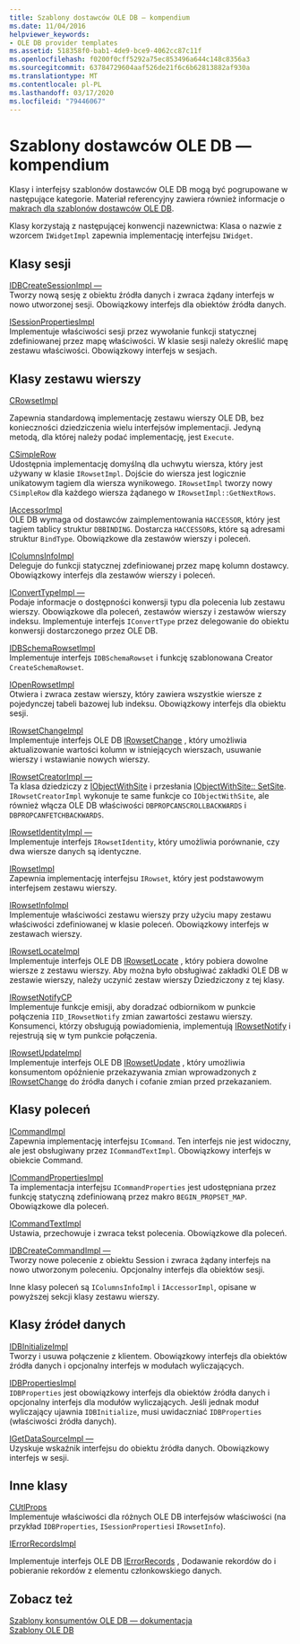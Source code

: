 ```yaml
---
title: Szablony dostawców OLE DB — kompendium
ms.date: 11/04/2016
helpviewer_keywords:
- OLE DB provider templates
ms.assetid: 518358f0-bab1-4de9-bce9-4062cc87c11f
ms.openlocfilehash: f0200f0cff5292a75ec853496a644c148c8356a3
ms.sourcegitcommit: 63784729604aaf526de21f6c6b62813882af930a
ms.translationtype: MT
ms.contentlocale: pl-PL
ms.lasthandoff: 03/17/2020
ms.locfileid: "79446067"
---
```

# <a name="ole-db-provider-templates-reference"></a>Szablony dostawców OLE DB — kompendium

Klasy i interfejsy szablonów dostawców OLE DB mogą być pogrupowane w następujące kategorie. Materiał referencyjny zawiera również informacje o [makrach dla szablonów dostawców OLE DB](../../data/oledb/macros-for-ole-db-provider-templates.md).

Klasy korzystają z następującej konwencji nazewnictwa: Klasa o nazwie z wzorcem `IWidgetImpl` zapewnia implementację interfejsu `IWidget`.

## <a name="session-classes"></a>Klasy sesji

[IDBCreateSessionImpl —](../../data/oledb/idbcreatesessionimpl-class.md)<br/>
Tworzy nową sesję z obiektu źródła danych i zwraca żądany interfejs w nowo utworzonej sesji. Obowiązkowy interfejs dla obiektów źródła danych.

[ISessionPropertiesImpl](../../data/oledb/isessionpropertiesimpl-class.md)<br/>
Implementuje właściwości sesji przez wywołanie funkcji statycznej zdefiniowanej przez mapę właściwości. W klasie sesji należy określić mapę zestawu właściwości. Obowiązkowy interfejs w sesjach.

## <a name="rowset-classes"></a>Klasy zestawu wierszy

[CRowsetImpl](../../data/oledb/crowsetimpl-class.md)

Zapewnia standardową implementację zestawu wierszy OLE DB, bez konieczności dziedziczenia wielu interfejsów implementacji. Jedyną metodą, dla której należy podać implementację, jest `Execute`.

[CSimpleRow](../../data/oledb/csimplerow-class.md)<br/>
Udostępnia implementację domyślną dla uchwytu wiersza, który jest używany w klasie `IRowsetImpl`. Dojście do wiersza jest logicznie unikatowym tagiem dla wiersza wynikowego. `IRowsetImpl` tworzy nowy `CSimpleRow` dla każdego wiersza żądanego w `IRowsetImpl::GetNextRows`.

[IAccessorImpl](../../data/oledb/iaccessorimpl-class.md)<br/>
OLE DB wymaga od dostawców zaimplementowania `HACCESSOR`, który jest tagiem tablicy struktur `DBBINDING`. Dostarcza `HACCESSOR`s, które są adresami struktur `BindType`. Obowiązkowe dla zestawów wierszy i poleceń.

[IColumnsInfoImpl](../../data/oledb/icolumnsinfoimpl-class.md)<br/>
Deleguje do funkcji statycznej zdefiniowanej przez mapę kolumn dostawcy. Obowiązkowy interfejs dla zestawów wierszy i poleceń.

[IConvertTypeImpl —](../../data/oledb/iconverttypeimpl-class.md)<br/>
Podaje informacje o dostępności konwersji typu dla polecenia lub zestawu wierszy. Obowiązkowe dla poleceń, zestawów wierszy i zestawów wierszy indeksu. Implementuje interfejs `IConvertType` przez delegowanie do obiektu konwersji dostarczonego przez OLE DB.

[IDBSchemaRowsetImpl](../../data/oledb/idbschemarowsetimpl-class.md)<br/>
Implementuje interfejs `IDBSchemaRowset` i funkcję szablonowana Creator `CreateSchemaRowset`.

[IOpenRowsetImpl](../../data/oledb/iopenrowsetimpl-class.md)<br/>
Otwiera i zwraca zestaw wierszy, który zawiera wszystkie wiersze z pojedynczej tabeli bazowej lub indeksu. Obowiązkowy interfejs dla obiektu sesji.

[IRowsetChangeImpl](../../data/oledb/irowsetchangeimpl-class.md)<br/>
Implementuje interfejs OLE DB [IRowsetChange](/previous-versions/windows/desktop/ms715790(v=vs.85)) , który umożliwia aktualizowanie wartości kolumn w istniejących wierszach, usuwanie wierszy i wstawianie nowych wierszy.

[IRowsetCreatorImpl —](../../data/oledb/irowsetcreatorimpl-class.md)<br/>
Ta klasa dziedziczy z [IObjectWithSite](/windows/win32/api/ocidl/nn-ocidl-iobjectwithsite) i przesłania [IObjectWithSite:: SetSite](/windows/win32/api/ocidl/nf-ocidl-iobjectwithsite-setsite). `IRowsetCreatorImpl` wykonuje te same funkcje co `IObjectWithSite`, ale również włącza OLE DB właściwości `DBPROPCANSCROLLBACKWARDS` i `DBPROPCANFETCHBACKWARDS`.

[IRowsetIdentityImpl —](../../data/oledb/irowsetidentityimpl-class.md)<br/>
Implementuje interfejs `IRowsetIdentity`, który umożliwia porównanie, czy dwa wiersze danych są identyczne.

[IRowsetImpl](../../data/oledb/irowsetimpl-class.md)<br/>
Zapewnia implementację interfejsu `IRowset`, który jest podstawowym interfejsem zestawu wierszy.

[IRowsetInfoImpl](../../data/oledb/irowsetinfoimpl-class.md)<br/>
Implementuje właściwości zestawu wierszy przy użyciu mapy zestawu właściwości zdefiniowanej w klasie poleceń. Obowiązkowy interfejs w zestawach wierszy.

[IRowsetLocateImpl](../../data/oledb/irowsetlocateimpl-class.md)<br/>
Implementuje interfejs OLE DB [IRowsetLocate](/previous-versions/windows/desktop/ms721190(v=vs.85)) , który pobiera dowolne wiersze z zestawu wierszy. Aby można było obsługiwać zakładki OLE DB w zestawie wierszy, należy uczynić zestaw wierszy Dziedziczony z tej klasy.

[IRowsetNotifyCP](../../data/oledb/irowsetnotifycp-class.md)<br/>
Implementuje funkcje emisji, aby doradzać odbiornikom w punkcie połączenia `IID_IRowsetNotify` zmian zawartości zestawu wierszy. Konsumenci, którzy obsługują powiadomienia, implementują [IRowsetNotify](/previous-versions/windows/desktop/ms712959(v=vs.85)) i rejestrują się w tym punkcie połączenia.

[IRowsetUpdateImpl](../../data/oledb/irowsetupdateimpl-class.md)<br/>
Implementuje interfejs OLE DB [IRowsetUpdate](/previous-versions/windows/desktop/ms714401(v=vs.85)) , który umożliwia konsumentom opóźnienie przekazywania zmian wprowadzonych z [IRowsetChange](/previous-versions/windows/desktop/ms715790(v=vs.85)) do źródła danych i cofanie zmian przed przekazaniem.

## <a name="command-classes"></a>Klasy poleceń

[ICommandImpl](../../data/oledb/icommandimpl-class.md)<br/>
Zapewnia implementację interfejsu `ICommand`. Ten interfejs nie jest widoczny, ale jest obsługiwany przez `ICommandTextImpl`. Obowiązkowy interfejs w obiekcie Command.

[ICommandPropertiesImpl](../../data/oledb/icommandpropertiesimpl-class.md)<br/>
Ta implementacja interfejsu `ICommandProperties` jest udostępniana przez funkcję statyczną zdefiniowaną przez makro `BEGIN_PROPSET_MAP`. Obowiązkowe dla poleceń.

[ICommandTextImpl](../../data/oledb/icommandtextimpl-class.md)<br/>
Ustawia, przechowuje i zwraca tekst polecenia. Obowiązkowe dla poleceń.

[IDBCreateCommandImpl —](../../data/oledb/idbcreatecommandimpl-class.md)<br/>
Tworzy nowe polecenie z obiektu Session i zwraca żądany interfejs na nowo utworzonym poleceniu. Opcjonalny interfejs dla obiektów sesji.

Inne klasy poleceń są `IColumnsInfoImpl` i `IAccessorImpl`, opisane w powyższej sekcji klasy zestawu wierszy.

## <a name="data-source-classes"></a>Klasy źródeł danych

[IDBInitializeImpl](../../data/oledb/idbinitializeimpl-class.md)<br/>
Tworzy i usuwa połączenie z klientem. Obowiązkowy interfejs dla obiektów źródła danych i opcjonalny interfejs w modułach wyliczających.

[IDBPropertiesImpl](../../data/oledb/idbpropertiesimpl-class.md)<br/>
`IDBProperties` jest obowiązkowy interfejs dla obiektów źródła danych i opcjonalny interfejs dla modułów wyliczających. Jeśli jednak moduł wyliczający ujawnia `IDBInitialize`, musi uwidaczniać `IDBProperties` (właściwości źródła danych).

[IGetDataSourceImpl —](../../data/oledb/igetdatasourceimpl-class.md)<br/>
Uzyskuje wskaźnik interfejsu do obiektu źródła danych. Obowiązkowy interfejs w sesji.

## <a name="other-classes"></a>Inne klasy

[CUtlProps](../../data/oledb/cutlprops-class.md)<br/>
Implementuje właściwości dla różnych OLE DB interfejsów właściwości (na przykład `IDBProperties`, `ISessionProperties`i `IRowsetInfo`).

[IErrorRecordsImpl](../../data/oledb/ierrorrecordsimpl-class.md)

Implementuje interfejs OLE DB [IErrorRecords](/previous-versions/windows/desktop/ms718112(v=vs.85)) , Dodawanie rekordów do i pobieranie rekordów z elementu członkowskiego danych.

## <a name="see-also"></a>Zobacz też

[Szablony konsumentów OLE DB — dokumentacja](../../data/oledb/ole-db-consumer-templates-reference.md)<br/>
[Szablony OLE DB](../../data/oledb/ole-db-templates.md)